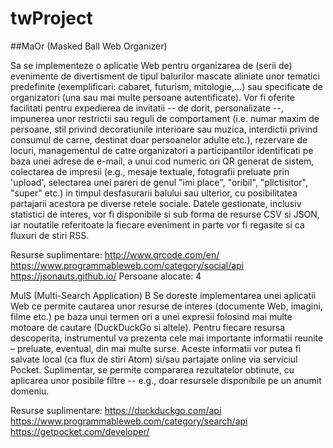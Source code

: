 # twProject
##MaOr (Masked Ball Web Organizer)

 Sa se implementeze o aplicatie Web pentru organizarea de (serii de) evenimente de divertisment de tipul balurilor mascate aliniate unor tematici predefinite (exemplificari: cabaret, futurism, mitologie,...) sau specificate de organizatori (una sau mai multe persoane autentificate). Vor fi oferite facilitati pentru expedierea de invitatii -- de dorit, personalizate --, impunerea unor restrictii sau reguli de comportament (i.e. numar maxim de persoane, stil privind decoratiunile interioare sau muzica, interdictii privind consumul de carne, destinat doar persoanelor adulte etc.), rezervare de locuri, managementul de catre organizatori a participantilor identificati pe baza unei adrese de e-mail, a unui cod numeric ori QR generat de sistem, colectarea de impresii (e.g., mesaje textuale, fotografii preluate prin 'upload', selectarea unei pareri de genul "imi place", "oribil", "plictisitor", "super" etc.) in timpul desfasurarii balului sau ulterior, cu posibilitatea partajarii acestora pe diverse retele sociale. Datele gestionate, inclusiv statistici de interes, vor fi disponibile si sub forma de resurse CSV si JSON, iar noutatile referitoate la fiecare eveniment in parte vor fi regasite si ca fluxuri de stiri RSS.

Resurse suplimentare:
http://www.qrcode.com/en/
https://www.programmableweb.com/category/social/api
https://jsonauts.github.io/
Persoane alocate: 4

MulS (Multi-Search Application)
B
Se doreste implementarea unei aplicatii Web ce permite cautarea unor resurse de interes (documente Web, imagini, filme etc.) pe baza unui termen ori a unei expresii folosind mai multe motoare de cautare (DuckDuckGo si altele). Pentru fiecare resursa descoperita, instrumentul va prezenta cele mai importante informatii reunite – preluate, eventual, din mai multe surse. Aceste informatii vor putea fi salvate local (ca flux de stiri Atom) si/sau partajate online via serviciul Pocket. Suplimentar, se permite compararea rezultatelor obtinute, cu aplicarea unor posibile filtre -- e.g., doar resursele disponibile pe un anumit domeniu.

  Resurse suplimentare:
   https://duckduckgo.com/api
   https://www.programmableweb.com/category/search/api
   https://getpocket.com/developer/
